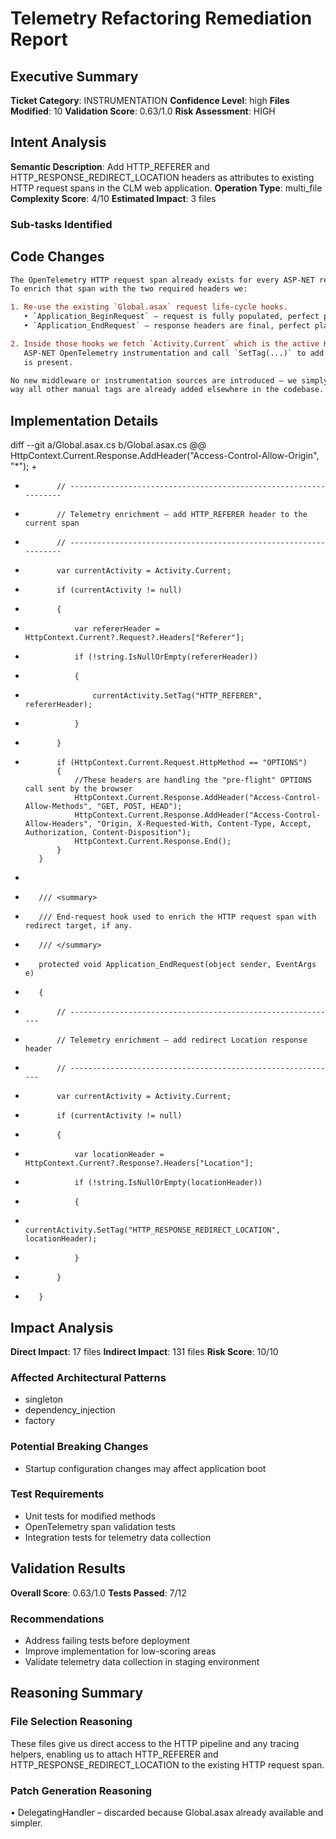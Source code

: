 # Telemetry Refactoring Remediation Report

## Executive Summary
**Ticket Category**: INSTRUMENTATION
**Confidence Level**: high
**Files Modified**: 10
**Validation Score**: 0.63/1.0
**Risk Assessment**: HIGH

## Intent Analysis
**Semantic Description**: Add HTTP_REFERER and HTTP_RESPONSE_REDIRECT_LOCATION headers as attributes to existing HTTP request spans in the CLM web application.
**Operation Type**: multi_file
**Complexity Score**: 4/10
**Estimated Impact**: 3 files

### Sub-tasks Identified

## Code Changes
```diff
The OpenTelemetry HTTP request span already exists for every ASP-NET request.  
To enrich that span with the two required headers we:

1. Re-use the existing `Global.asax` request life-cycle hooks.  
   • `Application_BeginRequest` – request is fully populated, perfect place to read **Referer**.  
   • `Application_EndRequest` – response headers are final, perfect place to read **Location** (redirect).

2. Inside those hooks we fetch `Activity.Current` which is the active HTTP request span created by the
   ASP-NET OpenTelemetry instrumentation and call `SetTag(...)` to add the attributes only when a value
   is present.

No new middleware or instrumentation sources are introduced – we simply extend the existing span the
way all other manual tags are already added elsewhere in the codebase.
```

## Implementation Details
diff --git a/Global.asax.cs b/Global.asax.cs
@@
             HttpContext.Current.Response.AddHeader("Access-Control-Allow-Origin", "*");
+
+            // -----------------------------------------------------------------
+            // Telemetry enrichment – add HTTP_REFERER header to the current span
+            // -----------------------------------------------------------------
+            var currentActivity = Activity.Current;
+            if (currentActivity != null)
+            {
+                var refererHeader = HttpContext.Current?.Request?.Headers["Referer"];
+                if (!string.IsNullOrEmpty(refererHeader))
+                {
+                    currentActivity.SetTag("HTTP_REFERER", refererHeader);
+                }
+            }
+
             if (HttpContext.Current.Request.HttpMethod == "OPTIONS")
             {
                 //These headers are handling the "pre-flight" OPTIONS call sent by the browser
                 HttpContext.Current.Response.AddHeader("Access-Control-Allow-Methods", "GET, POST, HEAD");
                 HttpContext.Current.Response.AddHeader("Access-Control-Allow-Headers", "Origin, X-Requested-With, Content-Type, Accept, Authorization, Content-Disposition");
                 HttpContext.Current.Response.End();
             }
         }
+
+        /// <summary>
+        /// End-request hook used to enrich the HTTP request span with redirect target, if any.
+        /// </summary>
+        protected void Application_EndRequest(object sender, EventArgs e)
+        {
+            // ------------------------------------------------------------
+            // Telemetry enrichment – add redirect Location response header
+            // ------------------------------------------------------------
+            var currentActivity = Activity.Current;
+            if (currentActivity != null)
+            {
+                var locationHeader = HttpContext.Current?.Response?.Headers["Location"];
+                if (!string.IsNullOrEmpty(locationHeader))
+                {
+                    currentActivity.SetTag("HTTP_RESPONSE_REDIRECT_LOCATION", locationHeader);
+                }
+            }
+        }

## Impact Analysis
**Direct Impact**: 17 files
**Indirect Impact**: 131 files
**Risk Score**: 10/10

### Affected Architectural Patterns
- singleton
- dependency_injection
- factory

### Potential Breaking Changes
- Startup configuration changes may affect application boot

### Test Requirements
- Unit tests for modified methods
- OpenTelemetry span validation tests
- Integration tests for telemetry data collection

## Validation Results
**Overall Score**: 0.63/1.0
**Tests Passed**: 7/12

### Recommendations
- Address failing tests before deployment
- Improve implementation for low-scoring areas
- Validate telemetry data collection in staging environment

## Reasoning Summary

### File Selection Reasoning
These files give us direct access to the HTTP pipeline and any tracing helpers, enabling us to attach HTTP_REFERER and HTTP_RESPONSE_REDIRECT_LOCATION to the existing HTTP request span.

### Patch Generation Reasoning
• DelegatingHandler – discarded because Global.asax already available and simpler.